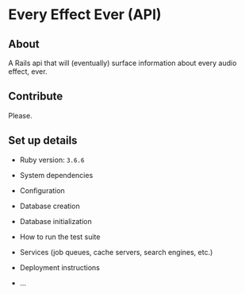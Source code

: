 # Every Effect Ever (API)
## About
A Rails api that will (eventually) surface information about every audio effect, ever.


## Contribute
Please.


## Set up details
* Ruby version: `3.6.6`
* System dependencies
* Configuration

* Database creation

* Database initialization

* How to run the test suite

* Services (job queues, cache servers, search engines, etc.)

* Deployment instructions

* ...
